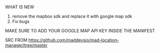 WHAT IS NEW
1. remove the mapbox sdk and replace it with google map sdk
2. Fix bugs

MAKE SURE TO ADD YOUR GOOGLE MAP API KEY INSIDE THE MANIFEST


SRC FROM
https://github.com/maddevsio/mad-location-manager/tree/master
